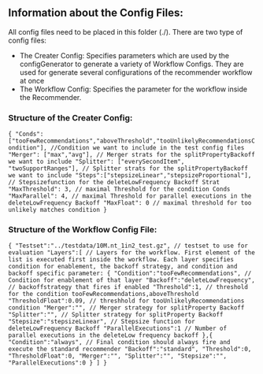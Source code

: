 ## Information about the Config Files:
All config files need to be placed in this folder (./).
There are two type of config files: 
- The Creater Config: Specifies parameters which are used by the configGenerator to generate a variety of Workflow Configs. They are used for generate several configurations of the recommender workflow at once
- The Workflow Config: Specifies the parameter for the workflow inside the Recommender.

### Structure of the Creater Config:
`{
    "Conds": ["tooFewRecommendations","aboveThreshold","tooUnlikelyRecommendationsCondition"], //Condition we want to include in the test config files
    "Merger": ["max","avg"], // Merger strats for the splitPropertyBackoff we want to include
    "Splitter": ["everySecondItem", "twoSupportRanges"], // Splitter strats for the splitPropertyBackoff we want to include
    "Steps":["stepsizeLinear","stepsizeProportional"], // Stepsizefunction for the deleteLowFrequency Backoff Strat
    "MaxThreshold": 3, // maximal Threshold for the condition Conds
    "MaxParallel": 4, // maximal Threshold for parallel executions in the deleteLowFrequency Backoff
    "MaxFloat": 0 // maximal threshold for too unlikely matches condition
}`

### Structure of the Workflow Config File:
`{
    "Testset":"../testdata/10M.nt_1in2_test.gz", // testset to use for evaluation
    "Layers":[ // Layers for the workflow. First element of the list is executed first inside the workflow. Each layer specifies condition for enablement, the backoff strategy, and condition and backoff specific parameter:
        {
            "Condition":"tooFewRecommendations", // Condition for enablement of that layer
            "Backoff":"deleteLowFrequency", // backoffstrategy that fires if enabled
            "Threshold":1, // threshold for the condition tooFewRecommendations,aboveThreshold
            "ThresholdFloat":0.09, // threshhold for tooUnlikelyRecommendations condition
            "Merger":"", // Merger strategy for splitProperty Backoff
            "Splitter":"", // Splitter strategy for splitProperty Backoff
            "Stepsize":"stepsizeLinear", // Stepsize function for deleteLowFrequency Backoff
            "ParallelExecutions":1 // Number of parallel executions in the deleteLow frequency backoff
        },{
            "Condition":"always", // Final condition should always fire and execute the standard recommender
            "Backoff":"standard",
            "Threshold":0,
            "ThresholdFloat":0,
            "Merger":"",
            "Splitter":"",
            "Stepsize":"",
            "ParallelExecutions":0
        }
    ]
}`
